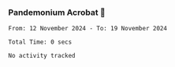 ### Pandemonium Acrobat 🤸

<!--START_SECTION:waka-->

```all_time
From: 12 November 2024 - To: 19 November 2024

Total Time: 0 secs

No activity tracked
```

<!--END_SECTION:waka-->

